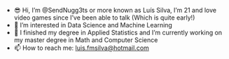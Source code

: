 - 😎 Hi, I’m @SendNugg3ts or more known as Luís Silva, I’m 21 and love video games since I’ve been able to talk (Which is quite early!)
- 👀 I’m interested in Data Science and Machine Learning
- 👻 I finished my degree in Applied Statistics and I’m currently working on my master degree in Math and Computer Science
- 📫 How to reach me: luis.fmsilva@hotmail.com

<!---
SendNugg3ts/SendNugg3ts is a ✨ special ✨ repository because its `README.md` (this file) appears on your GitHub profile.
You can click the Preview link to take a look at your changes.
--->

